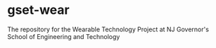 gset-wear
=========

The repository for the Wearable Technology Project at NJ Governor's School of Engineering and Technology
